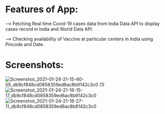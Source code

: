# Features of App:
--> Fetching Real time Covid-19 cases data from India Data API to display cases record in India and World Data API.

--> Checking availability of Vaccine at particular centers in India using Pincode and Date.

# Screenshots:
![Screenshot_2021-01-24-21-15-40-05_db9cf848cd0858359ed6ac8b9142c3c0 (1)](https://user-images.githubusercontent.com/48565759/135389787-cfa5d8c0-6dc0-4b6d-ad1c-0b337f99befd.jpg)
![Screenshot_2021-01-24-21-16-15-17_db9cf848cd0858359ed6ac8b9142c3c0](https://user-images.githubusercontent.com/48565759/135389989-5d73d903-6ec5-4573-841a-e41ee7433d73.jpg)
![Screenshot_2021-01-24-21-16-27-11_db9cf848cd0858359ed6ac8b9142c3c0](https://user-images.githubusercontent.com/48565759/135719885-184d2824-95c8-49a1-bad6-f31be9175f57.jpg)
